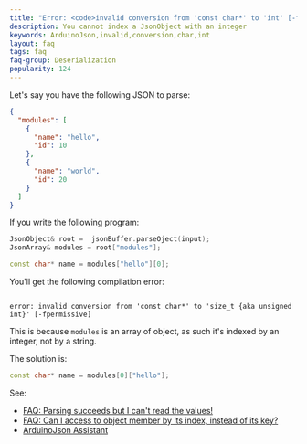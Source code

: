 ```yaml
---
title: "Error: <code>invalid conversion from 'const char*' to 'int' [-fpermissive]</code>"
description: You cannot index a JsonObject with an integer
keywords: ArduinoJson,invalid,conversion,char,int
layout: faq
tags: faq
faq-group: Deserialization
popularity: 124
---
```


Let's say you have the following JSON to parse:

```json
{
  "modules": [
    {
      "name": "hello",
      "id": 10
    },
    {
      "name": "world",
      "id": 20
    }
  ]
}
```

If you write the following program:

```c++
JsonObject& root =  jsonBuffer.parseOject(input);
JsonArray& modules = root["modules"];

const char* name = modules["hello"][0];
```

You'll get the following compilation error:

<code>
error: invalid conversion from 'const char*' to 'size_t {aka unsigned int}' [-fpermissive]
</code>

This is because `modules` is an array of object, as such it's indexed by an integer, not by a string.

The solution is:

```c++
const char* name = modules[0]["hello"];
```

See:

* [FAQ: Parsing succeeds but I can't read the values!]({{site.baseurl}}/faq/parsing-succeeds-but-i-cant-read-the-values/)
* [FAQ: Can I access to object member by its index, instead of its key?]({{site.baseurl}}/faq/can-i-access-to-object-member-by-its-index-instead-of-its-key/)
* [ArduinoJson Assistant]({{site.baseurl}}/assistant/)

